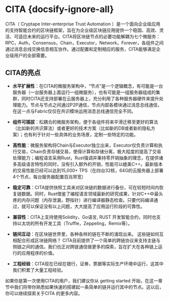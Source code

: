 # CITA {docsify-ignore-all}

CITA（ Cryptape Inter-enterprise Trust Automation ）是一个面向企业级应用的支持智能合约的区块链框架，旨在为企业级区块链应用提供一个稳固、高效、灵活、可适应未来的运行平台。CITA将区块链节点的必要功能解耦为七个微服务：RPC，Auth，Consensus，Chain，Executor，Network，Forever，各组件之间通过消息总线交换信息相互协作。通过配置和定制相应的服务，CITA能够满足企业级用户的全部需要。

## CITA的亮点

- **水平扩展性**：在CITA的微服务架构中，“节点”是一个逻辑概念，有可能是一台服务器（一台服务器上面运行一组微服务），也有可能是一组服务器组成的集群，同时CITA还支持部署在云服务器上，充分利用了各种服务器硬件来提升处理能力。节点与节点之间通过P2P通信，节点内部各模块通过消息总线通信，在这一点与Fabric仅仅在共识模块运用消息总线通信完全不同。

- **组件可插拔**：松耦合的微服务架构，便于各组件将来平滑迁移至更好的算法（比如新的共识算法）或者更好的技术方案（比如新的DB或者新的隐私方案）；也有利于针对一些具体的业务场景，定制一些特定的功能。

- **高性能**：微服务架构将Chain与Executor独立出来，Executor仅负责计算和执行交易，Chain负责存储交易，使得计算和存储分离，极大程度的提高了交易处理能力；编程语言采用Rust，Rust强调并秉持零开销抽象的理念，在提供诸多高级语言特性的同时，没有引入额外的开销，性能可以媲美C++。最新版本的交易性能已经可以达到15,000+ TPS（在四台32核，64G的云服务器上部署4个节点，每台服务器配置百兆带宽）

- **稳定可靠**：CITA提供快照工具来对区块链的数据进行备份，可在较短时间内恢复链数据。同时，Rust借鉴了编程语言领域最新的研究成果，针对C++中最头疼的内存问题（内存泄漏，野指针）进行编译器静态检查。只要代码编译通过，就可以保证没有以上问题，大大提高了应用运行阶段的可靠性。

- **兼容性**：CITA上支持使用Solidity，Go语言, RUST 开发智能合约，同时也支持以太坊的所有开发工具（Truffle，Zeppeling，Remix等）。

- **链间互动**：在区块链世界里，各种各样的链在不断的涌现出来。 这些链如何互相配合形成区块链网络？ CITA目前提供了一个简单的跨链协议来支持主链与侧链之间的通信。我们也正对跨链通信做更多的探索，旨在扩大在各种链上运行的应用程序的价值。

- **工程经验**：CITA现在已经在银行，证券，票据等实际生产环境中运行，这其中我们积累了大量工程经验。

如果你是第一次使用CITA的用户，我们建议你从 getting started 开始，在这一章节中我们将带你熟悉如果快速的搭建起一条简单的链并运行其中的节点。这以后，你可以继续探索关于CITA 的更多内容。


